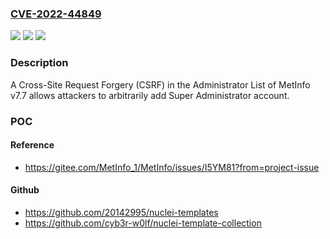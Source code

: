 ### [CVE-2022-44849](https://cve.mitre.org/cgi-bin/cvename.cgi?name=CVE-2022-44849)
![](https://img.shields.io/static/v1?label=Product&message=n%2Fa&color=blue)
![](https://img.shields.io/static/v1?label=Version&message=n%2Fa&color=blue)
![](https://img.shields.io/static/v1?label=Vulnerability&message=n%2Fa&color=brighgreen)

### Description

A Cross-Site Request Forgery (CSRF) in the Administrator List of MetInfo v7.7 allows attackers to arbitrarily add Super Administrator account.

### POC

#### Reference
- https://gitee.com/MetInfo_1/MetInfo/issues/I5YM81?from=project-issue

#### Github
- https://github.com/20142995/nuclei-templates
- https://github.com/cyb3r-w0lf/nuclei-template-collection

